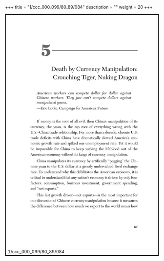 +++
title = "1/ccc_000_099/80_89/084"
description = ""
weight = 20
+++

<table style="border:2px solid black;max-width:800px;max-height:800px;" 
><tr><td><img class="center-fit-jpg"
src="/jpg_/out_jpg_dbc_084.jpg"  >1/ccc_000_099/80_89/084</img></td></tr></table>